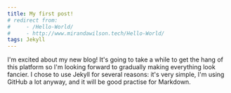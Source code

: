 ```yaml
---
title: My first post!
# redirect from:
#     - /Hello-World/
#     - http://www.mirandawilson.tech/Hello-World/
tags: Jekyll
---
```


I'm excited about my new blog! It's going to take a while to get the hang of this platform so I'm looking forward to gradually making everything look fancier. I chose to use Jekyll for several reasons: it's very simple, I'm using GitHub a lot anyway, and it will be good practise for Markdown.
